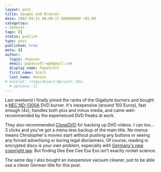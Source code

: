 ```yaml
---
layout: post
title: Saugen und Brennen
date: 2003-09-21 08:09:17.000000000 +02:00
categories:
- General
tags: []
status: publish
type: post
published: true
meta: {}
author:
  login: shanson
  email: papascott-wp@gmail.com
  display_name: PapaScott
  first_name: Scott
  last_name: Hanson
# excerpt: !ruby/object:Hpricot::Doc
  # options: {}
---
```

<p>Last weekend I finally joined the ranks of the Gigabyte burners and bought a <a title="PHIRED Hardware Reviewers - Hardware Reviews" href="http://www.phired.co.uk/hardware/dvd_r_rw/nd-1300a-1.php">NEC ND-1300A</a> DVD burner. It's inexpensive (around 150 Euros), fast enough (4x), handles both plus and minus media, and came well-recommended by the experienced DVD freaks at work. </p>
<p>They also recommended <a title="elby CloneDVD" href="http://www.elby.ch/en/products/clone_dvd/">CloneDVD</a> for backing up DVD videos. I can too... 3 clicks and you've got a menu-less backup of the main title. No menus means Christopher's movies start without pushing any buttons or seeing any forced advertising or boring legal disclaimers. Of course, reading in encrypted discs is your own problem, especially with <a title="The Register: Germany preps 'second basket' of copyright laws" href="http://www.theregister.co.uk/content/6/32869.html">Germany's new copyright law</a>. But finding Dee Eee Cee Ess Ess isn't exactly rocket science.</p>
<p>The same day I also bought an inexpensive vacuum cleaner, just to be able use a clever German title for this post.</p>
